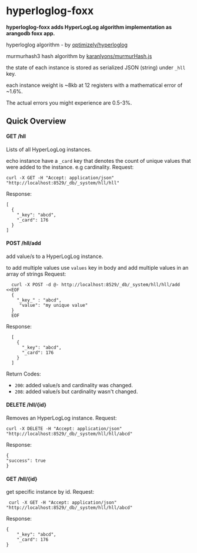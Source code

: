 # hyperloglog-foxx

 **hyperloglog-foxx adds HyperLogLog algorithm implementation as arangodb foxx app.**

hyperloglog algorithm - by [optimizely/hyperloglog](https://github.com/optimizely/hyperloglog)

murmurhash3 hash algorithm by [karanlyons/murmurHash.js](http://github.com/karanlyons/murmurHash.js)


the state of each instance is stored as serialized JSON (string) under `_hll` key.

each instance weight is ~8kb at 12 registers with a mathematical error of ~1.6%.

 The actual errors you might experience are 0.5-3%.

## Quick Overview

#### GET /hll
 Lists of all HyperLogLog instances.
 
 echo instance have a `_card` key that denotes the count of unique
  values that were added to the instance. e.g cardinality.
 Request:
 
    curl -X GET -H "Accept: application/json" "http://localhost:8529/_db/_system/hll/hll"
 Response:
 
    [
      {
        "_key": "abcd",
        "_card": 176
      }
    ]
 
 
#### POST /hll/add
 add value/s to a HyperLogLog instance.

 to add multiple values use `values` key in body and add multiple values in an array of strings
   Request:
   
      curl -X POST -d @- http://localhost:8529/_db/_system/hll/hll/add <<EOF
      { 
        "_key_" : "abcd",
         "value": "my unique value"
      }
      EOF
   Response:
   
      [
        {
          "_key": "abcd",
          "_card": 176
        }
      ]
   Return Codes:

   - `200`: added value/s and cardinality was changed.
   - `208`: added value/s but cardinality wasn't changed.
   
   
#### DELETE /hll/{id}
 Removes an HyperLogLog instance.
  Request:
  
    curl -X DELETE -H "Accept: application/json" "http://localhost:8529/_db/_system/hll/hll/abcd"
  Response:
  
    {
    "success": true
    }
  
   
#### GET /hll/{id}
 get specific instance by id.
  Request:
  
     curl -X GET -H "Accept: application/json" "http://localhost:8529/_db/_system/hll/hll/abcd"
  Response:
  
    {
        "_key": "abcd",
        "_card": 176
    }
  